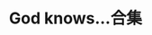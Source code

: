 ---
logo: images/other/Godknows合集.jpg
title: God knows...合集
subTitle: 2D+3D+伴奏+原曲+歌词+扫图

category: 其他

hasResource: true
downloadList:
  - intro: 云盘 提取码:mw9c
    size: 483.7MB
    link: https://pan.baidu.com/s/1VpUGqXd62sPFCcQa4r1qMw

downloadContent: |
  2D+3D+伴奏+原曲+歌词+扫图
---